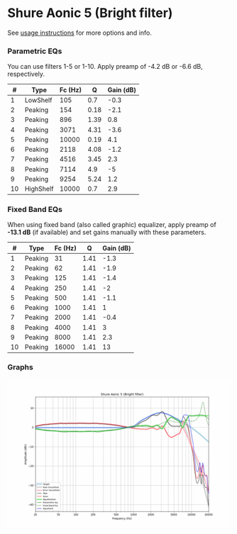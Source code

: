 # Shure Aonic 5 (Bright filter)
See [usage instructions](https://github.com/jaakkopasanen/AutoEq#usage) for more options and info.

### Parametric EQs
You can use filters 1-5 or 1-10. Apply preamp of -4.2 dB or -6.6 dB, respectively.

|   # | Type      |   Fc (Hz) |    Q |   Gain (dB) |
|-----|-----------|-----------|------|-------------|
|   1 | LowShelf  |       105 | 0.7  |        -0.3 |
|   2 | Peaking   |       154 | 0.18 |        -2.1 |
|   3 | Peaking   |       896 | 1.39 |         0.8 |
|   4 | Peaking   |      3071 | 4.31 |        -3.6 |
|   5 | Peaking   |     10000 | 0.19 |         4.1 |
|   6 | Peaking   |      2118 | 4.08 |        -1.2 |
|   7 | Peaking   |      4516 | 3.45 |         2.3 |
|   8 | Peaking   |      7114 | 4.9  |        -5   |
|   9 | Peaking   |      9254 | 5.24 |         1.2 |
|  10 | HighShelf |     10000 | 0.7  |         2.9 |

### Fixed Band EQs
When using fixed band (also called graphic) equalizer, apply preamp of **-13.1 dB** (if available) and set gains manually with these parameters.

|   # | Type    |   Fc (Hz) |    Q |   Gain (dB) |
|-----|---------|-----------|------|-------------|
|   1 | Peaking |        31 | 1.41 |        -1.3 |
|   2 | Peaking |        62 | 1.41 |        -1.9 |
|   3 | Peaking |       125 | 1.41 |        -1.4 |
|   4 | Peaking |       250 | 1.41 |        -2   |
|   5 | Peaking |       500 | 1.41 |        -1.1 |
|   6 | Peaking |      1000 | 1.41 |         1   |
|   7 | Peaking |      2000 | 1.41 |        -0.4 |
|   8 | Peaking |      4000 | 1.41 |         3   |
|   9 | Peaking |      8000 | 1.41 |         2.3 |
|  10 | Peaking |     16000 | 1.41 |        13   |

### Graphs
![](./Shure%20Aonic%205%20(Bright%20filter).png)
